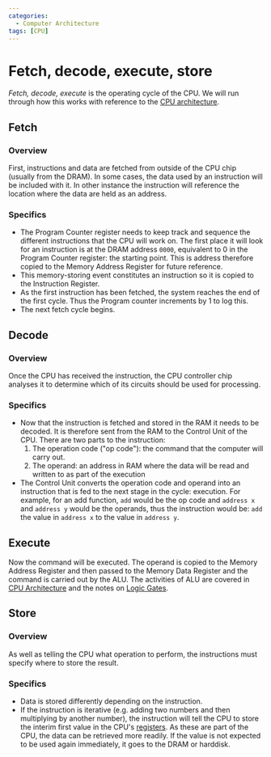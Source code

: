 ```yaml
---
categories:
  - Computer Architecture
tags: [CPU]
---
```


# Fetch, decode, execute, store

_Fetch, decode, execute_ is the operating cycle of the CPU. We will run through how this works with reference to the [CPU architecture](/Computer_Architecture/CPU/CPU_architecture.md).

## Fetch

### Overview

First, instructions and data are fetched from outside of the CPU chip (usually from the DRAM). In some cases, the data used by an instruction will be included with it. In other instance the instruction will reference the location where the data are held as an address.

### Specifics

- The Program Counter register needs to keep track and sequence the different instructions that the CPU will work on. The first place it will look for an instruction is at the DRAM address `0000`, equivalent to 0 in the Program Counter register: the starting point. This is address therefore copied to the Memory Address Register for future reference.
- This memory-storing event constitutes an instruction so it is copied to the Instruction Register.
- As the first instruction has been fetched, the system reaches the end of the first cycle. Thus the Program counter increments by 1 to log this.
- The next fetch cycle begins.

## Decode

### Overview

Once the CPU has received the instruction, the CPU controller chip analyses it to determine which of its circuits should be used for processing.

### Specifics

- Now that the instruction is fetched and stored in the RAM it needs to be decoded. It is therefore sent from the RAM to the Control Unit of the CPU. There are two parts to the instruction:
  1. The operation code ("op code"): the command that the computer will carry out.
  1. The operand: an address in RAM where the data will be read and written to as part of the execution
- The Control Unit converts the operation code and operand into an instruction that is fed to the next stage in the cycle: execution. For example, for an add function, `add` would be the op code and `address x` and `address y` would be the operands, thus the instruction would be: `add` the value in `address x` to the value in `address y`.

## Execute

Now the command will be executed. The operand is copied to the Memory Address Register and then passed to the Memory Data Register and the command is carried out by the ALU.
The activities of ALU are covered in [CPU Architecture](/Computer_Architecture/CPU/CPU_architecture.md#arithmetic-logic-unit) and the notes on [Logic Gates](/Hardware/Logic_Gates/Logic_gates.md).

## Store

### Overview

As well as telling the CPU what operation to perform, the instructions must specify where to store the result.

### Specifics

- Data is stored differently depending on the instruction.
- If the instruction is iterative (e.g. adding two numbers and then multiplying by another number), the instruction will tell the CPU to store the interim first value in the CPU's [registers](/Computer_Architecture/CPU/CPU_architecture.md#registers). As these are part of the CPU, the data can be retrieved more readily. If the value is not expected to be used again immediately, it goes to the DRAM or harddisk.
